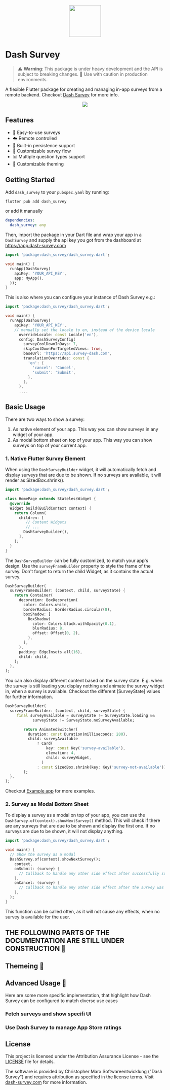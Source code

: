 <p align="center">
  <img src="https://raw.githubusercontent.com/ChrisMarxDev/dash-survey/refs/heads/main/dash_survey/assets/doc/logo.png" width="100">
</p>

# Dash Survey

> ⚠️ **Warning**: This package is under heavy development and the API is subject to breaking changes. 🚧 Use with caution in production environments.

A flexible Flutter package for creating and managing in-app surveys from a remote backend.
Checkout [Dash Survey](dash-survey.com) for more info.

<p align="center">
  <img src="https://raw.githubusercontent.com/ChrisMarxDev/dash-survey/refs/heads/main/dash_survey/assets/doc/dash_survey_preview.png">
</p>

## Features

- 🎯 Easy-to-use surveys
- ☁️ Remote controlled
- 💾 Built-in persistence support
- 🔄 Customizable survey flow
- 📊 Multiple question types support
- 🎨 Customizable theming

## Getting Started

Add `dash_survey` to your `pubspec.yaml` by running:

```bash
flutter pub add dash_survey
```

or add it manually

```yaml
dependencies:
  dash_survey: any
```

Then, import the package in your Dart file and wrap your app in a `DashSurvey` and supply the api key you got from the dashboard at https://app.dash-survey.com

```dart
import 'package:dash_survey/dash_survey.dart';

void main() {
  runApp(DashSurvey(
    apiKey: 'YOUR_API_KEY',
    app: MyApp(),
  ));
}
```

This is also where you can configure your instance of Dash Survey e.g.:

```dart
import 'package:dash_survey/dash_survey.dart';

void main() {
  runApp(DashSurvey(
    apiKey: 'YOUR_API_KEY',
    // manually set the locale to en, instead of the device locale
      overrideLocale: const Locale('en'),
      config: DashSurveyConfig(
        surveyCoolDownInDays: 7,
        skipCoolDownForTargetedViews: true,
        baseUrl: 'https://api.survey-dash.com',
        translationOverrides: const {
          'en': {
            'cancel': 'Cancel',
            'submit': 'Submit',
          },
        },
      ),
      ....
```

<!-- ## Demo Modus

To check the look and feel of DashSurvey, you can use the demo modus.
For that, just pass `demoMode: true` to the `DashSurvey` constructor. -->

## Basic Usage

There are two ways to show a survey:

1. As native element of your app. This way you can show surveys in any widget of your app.
2. As modal bottom sheet on top of your app. This way you can show surveys on top of your current app.

### 1. Native Flutter Survey Element

When using the `DashSurveyBuilder` widget, it will automatically fetch and display surveys that are due to be shown.
If no surveys are available, it will render as SizedBox.shrink().

```dart
import 'package:dash_survey/dash_survey.dart';

class HomePage extends StatelessWidget {
  @override
  Widget build(BuildContext context) {
    return Column(
      children: [
         // Content Widgets
         // ...
        DashSurveyBuilder(),
      ],
    );
  }
}
```

The `DashSurveyBuilder` can be fully customized, to match your app's design. Use the `surveyFrameBuilder` property to style the frame of the survey. Don't forget to return the child Widget, as it contains the actual survey.

```dart
DashSurveyBuilder(
  surveyFrameBuilder: (context, child, surveyState) {
    return Container(
      decoration: BoxDecoration(
        color: Colors.white,
        borderRadius: BorderRadius.circular(8),
        boxShadow: [
          BoxShadow(
            color: Colors.black.withOpacity(0.1),
            blurRadius: 8,
            offset: Offset(0, 2),
          ),
        ],
      ),
      padding: EdgeInsets.all(16),
      child: child,
    );
  },
);
```

You can also display different content based on the survey state.
E.g. when the survey is still loading you display nothing and animate the survey widget in, when a survey is available.
Checkout the different [SurveyState] values for further information.

```dart
DashSurveyBuilder(
  surveyFrameBuilder: (context, child, surveyState) {
     final surveyAvailable = surveyState != SurveyState.loading &&
            surveyState != SurveyState.noSurveyAvailable;

        return AnimatedSwitcher(
          duration: const Duration(milliseconds: 200),
          child: surveyAvailable
              ? Card(
                  key: const Key('survey-available'),
                  elevation: 4,
                  child: surveyWidget,
                )
              : const SizedBox.shrink(key: Key('survey-not-available')),
        );
  },
);
```

Checkout [Example app](https://github.com/ChrisMarxDev/dash-survey/tree/main/dash_survey/example) for more examples.

### 2. Survey as Modal Bottom Sheet

To display a survey as a modal on top of your app, you can use the `DashSurvey.of(context).showNextSurvey()` method.
This will check if there are any surveys that are due to be shown and display the first one.
If no surveys are due to be shown, it will not display anything.

```dart
import 'package:dash_survey/dash_survey.dart';

void main() {
  // Show the survey as a modal
  DashSurvey.of(context).showNextSurvey();
    context,
    onSubmit: (survey) {
      // Callback to handle any other side effect after successfully submitting a survey
    },
    onCancel: (survey) {
      // Callback to handle any other side effect after the survey was cancelled prematurely
    },
  );
}
```

This function can be called often, as it will not cause any effects, when no survey is available for the user.

<!-- ## Configuration & Targeting -->

<!-- ### Targeting
Dash Survey allows you to  -->

## THE FOLLOWING PARTS OF THE DOCUMENTATION ARE STILL UNDER CONSTRUCTION 🚧

## Themeing 🚧

## Advanced Usage 🚧

Here are some more specific implementation, that highlight how Dash Survey can be configured to match diverse use cases

### Fetch surveys and show specifi UI

### Use Dash Survey to manage App Store ratings

## License

This project is licensed under the Attribution Assurance License - see the [LICENSE](LICENSE) file for details.

The software is provided by Christopher Marx Softwareentwicklung ("Dash Survey") and requires attribution as specified in the license terms. Visit [dash-survey.com](https://dash-survey.com) for more information.
